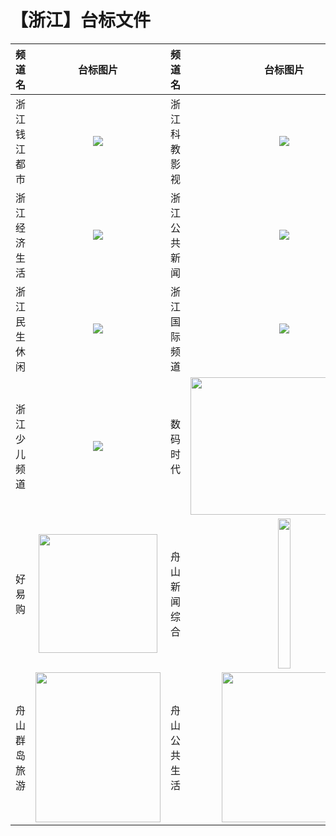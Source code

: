 # 【浙江】台标文件
|频道名|台标图片|频道名|台标图片|
|:---:|:---:|:---:|:---:|
|浙江钱江都市|<img src="https://github.com/atsushi444/iptv/blob/main/logo/other/Zhejiang1.png">|浙江科教影视|<img src="https://github.com/atsushi444/iptv/blob/main/logo/other/Zhejiang3.png">|
|浙江经济生活|<img src="https://github.com/atsushi444/iptv/blob/main/logo/other/Zhejiang2.png">|浙江公共新闻|<img src="https://github.com/atsushi444/iptv/blob/main/logo/other/Zhejiang5.png">|
|浙江民生休闲|<img src="https://github.com/atsushi444/iptv/blob/main/logo/other/Zhejiang4.png">|浙江国际频道|<img src="https://github.com/atsushi444/iptv/blob/main/logo/other/Zhejiang7.png">|
|浙江少儿频道|<img src="https://github.com/atsushi444/iptv/blob/main/logo/other/Zhejiang6.png">|数码时代|<img src="https://github.com/atsushi444/iptv/blob/main/logo/other/smsd.png" width="300" height="220">|
|好易购|<img src="https://github.com/atsushi444/iptv/blob/main/logo/other/hyg.jpg" width="190" height="190">|舟山新闻综合|<img src="https://github.com/atsushi444/iptv/blob/main/logo/other/zs01.png" width="20" height="240">|
|舟山群岛旅游|<img src="https://github.com/atsushi444/iptv/blob/main/logo/other/zs03.png" width="200" height="240">|舟山公共生活|<img src="https://github.com/atsushi444/iptv/blob/main/logo/other/zs02.png" width="200" height="240">|
